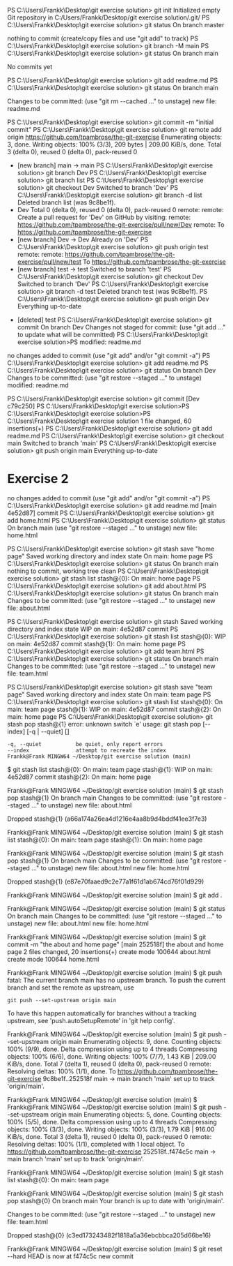 PS C:\Users\Frankk\Desktop\git exercise solution> git init
Initialized empty Git repository in C:/Users/Frankk/Desktop/git exercise solution/.git/
PS C:\Users\Frankk\Desktop\git exercise solution> git status
On branch master

nothing to commit (create/copy files and use "git add" to track)
PS C:\Users\Frankk\Desktop\git exercise solution> git branch -M main
PS C:\Users\Frankk\Desktop\git exercise solution> git status
On branch main

No commits yet

PS C:\Users\Frankk\Desktop\git exercise solution> git add readme.md
PS C:\Users\Frankk\Desktop\git exercise solution> git status
On branch main

Changes to be committed:
  (use "git rm --cached <file>..." to unstage)
        new file:   readme.md

PS C:\Users\Frankk\Desktop\git exercise solution> git commit -m "initial commit"
PS C:\Users\Frankk\Desktop\git exercise solution> git remote add origin https://github.com/tpambrose/the-git-exercise
Enumerating objects: 3, done.
Writing objects: 100% (3/3), 209 bytes | 209.00 KiB/s, done.
Total 3 (delta 0), reused 0 (delta 0), pack-reused 0
 * [new branch]      main -> main
PS C:\Users\Frankk\Desktop\git exercise solution> git branch Dev
PS C:\Users\Frankk\Desktop\git exercise solution> git branch list
PS C:\Users\Frankk\Desktop\git exercise solution> git checkout Dev
Switched to branch 'Dev'
PS C:\Users\Frankk\Desktop\git exercise solution> git branch -d list    
Deleted branch list (was 9c8be1f).
* Dev
Total 0 (delta 0), reused 0 (delta 0), pack-reused 0
remote:
remote: Create a pull request for 'Dev' on GitHub by visiting:
remote:      https://github.com/tpambrose/the-git-exercise/pull/new/Dev
remote:
To https://github.com/tpambrose/the-git-exercise
 * [new branch]      Dev -> Dev
Already on 'Dev'
PS C:\Users\Frankk\Desktop\git exercise solution> git push origin test
remote:
remote:      https://github.com/tpambrose/the-git-exercise/pull/new/test
To https://github.com/tpambrose/the-git-exercise
 * [new branch]      test -> test
Switched to branch 'test'
PS C:\Users\Frankk\Desktop\git exercise solution> git checkout Dev
Switched to branch 'Dev'
PS C:\Users\Frankk\Desktop\git exercise solution> git branch -d test
Deleted branch test (was 9c8be1f).
PS C:\Users\Frankk\Desktop\git exercise solution> git push origin Dev
Everything up-to-date
 - [deleted]         test
PS C:\Users\Frankk\Desktop\git exercise solution> git commit 
On branch Dev
Changes not staged for commit:
  (use "git add <file>..." to update what will be committed)
PS C:\Users\Frankk\Desktop\git exercise solution>PS
        modified:   readme.md

no changes added to commit (use "git add" and/or "git commit -a")
PS C:\Users\Frankk\Desktop\git exercise solution> git add readme.md
PS C:\Users\Frankk\Desktop\git exercise solution> git status
On branch Dev
Changes to be committed:
  (use "git restore --staged <file>..." to unstage)
        modified:   readme.md

PS C:\Users\Frankk\Desktop\git exercise solution> git commit
[Dev c79c250] PS C:\Users\Frankk\Desktop\git exercise solution>PS C:\Users\Frankk\Desktop\git exercise solution>PS C:\Users\Frankk\Desktop\git exercise solution
 1 file changed, 60 insertions(+)
PS C:\Users\Frankk\Desktop\git exercise solution> git add readme.md
PS C:\Users\Frankk\Desktop\git exercise solution> git checkout main
Switched to branch 'main'
PS C:\Users\Frankk\Desktop\git exercise solution> git push origin main
Everything up-to-date

# Exercise 2
no changes added to commit (use "git add" and/or "git commit -a")
PS C:\Users\Frankk\Desktop\git exercise solution> git add readme.md
[main 4e52d87] commit
PS C:\Users\Frankk\Desktop\git exercise solution> git add home.html
PS C:\Users\Frankk\Desktop\git exercise solution> git status
On branch main
  (use "git restore --staged <file>..." to unstage)
        new file:   home.html

PS C:\Users\Frankk\Desktop\git exercise solution> git stash save "home page"
Saved working directory and index state On main: home page
PS C:\Users\Frankk\Desktop\git exercise solution> git status
On branch main
nothing to commit, working tree clean
PS C:\Users\Frankk\Desktop\git exercise solution> git stash list
stash@{0}: On main: home page
PS C:\Users\Frankk\Desktop\git exercise solution> git add about.html
PS C:\Users\Frankk\Desktop\git exercise solution> git status
On branch main
Changes to be committed:
  (use "git restore --staged <file>..." to unstage)
        new file:   about.html

PS C:\Users\Frankk\Desktop\git exercise solution> git stash
Saved working directory and index state WIP on main: 4e52d87 commit
PS C:\Users\Frankk\Desktop\git exercise solution> git stash list
stash@{0}: WIP on main: 4e52d87 commit
stash@{1}: On main: home page
PS C:\Users\Frankk\Desktop\git exercise solution> git add team.html
PS C:\Users\Frankk\Desktop\git exercise solution> git status
On branch main
Changes to be committed:
  (use "git restore --staged <file>..." to unstage)
        new file:   team.html

PS C:\Users\Frankk\Desktop\git exercise solution> git stash save "team page"
Saved working directory and index state On main: team page
PS C:\Users\Frankk\Desktop\git exercise solution> git stash list
stash@{0}: On main: team page
stash@{1}: WIP on main: 4e52d87 commit
stash@{2}: On main: home page
PS C:\Users\Frankk\Desktop\git exercise solution> git stash pop stash@{1}
error: unknown switch `e'
usage: git stash pop [--index] [-q | --quiet] [<stash>]

    -q, --quiet           be quiet, only report errors
    --index               attempt to recreate the index
    Frankk@Frank MINGW64 ~/Desktop/git exercise solution (main)
$ git stash list
stash@{0}: On main: team page
stash@{1}: WIP on main: 4e52d87 commit
stash@{2}: On main: home page

Frankk@Frank MINGW64 ~/Desktop/git exercise solution (main)
$ git stash pop stash@{1}
On branch main
Changes to be committed:
  (use "git restore --staged <file>..." to unstage)
        new file:   about.html

Dropped stash@{1} (a66a174a26ea4d1216e4aa8b9d4bddf41ee3f7e3)

Frankk@Frank MINGW64 ~/Desktop/git exercise solution (main)
$ git stash list
stash@{0}: On main: team page
stash@{1}: On main: home page

Frankk@Frank MINGW64 ~/Desktop/git exercise solution (main)
$ git stash pop stash@{1}
On branch main
Changes to be committed:
  (use "git restore --staged <file>..." to unstage)
        new file:   about.html
        new file:   home.html 

Dropped stash@{1} (e87e70faaed9c2e77a1f61d1ab674cd76f01d929)

Frankk@Frank MINGW64 ~/Desktop/git exercise solution (main)
$ git add .

Frankk@Frank MINGW64 ~/Desktop/git exercise solution (main)
$ git status
On branch main
Changes to be committed:
  (use "git restore --staged <file>..." to unstage)
        new file:   about.html
        new file:   home.html


Frankk@Frank MINGW64 ~/Desktop/git exercise solution (main)
$ git commit -m "the about and home page"
[main 252518f] the about and home page
 2 files changed, 20 insertions(+)
 create mode 100644 about.html
 create mode 100644 home.html

Frankk@Frank MINGW64 ~/Desktop/git exercise solution (main)
$ git push
fatal: The current branch main has no upstream branch.
To push the current branch and set the remote as upstream, use

    git push --set-upstream origin main

To have this happen automatically for branches without a tracking
upstream, see 'push.autoSetupRemote' in 'git help config'.


Frankk@Frank MINGW64 ~/Desktop/git exercise solution (main)
$ git push --set-upstream origin main
Enumerating objects: 9, done.
Counting objects: 100% (9/9), done.
Delta compression using up to 4 threads
Compressing objects: 100% (6/6), done.
Writing objects: 100% (7/7), 1.43 KiB | 209.00 KiB/s, done.
Total 7 (delta 1), reused 0 (delta 0), pack-reused 0
remote: Resolving deltas: 100% (1/1), done.
To https://github.com/tpambrose/the-git-exercise
   9c8be1f..252518f  main -> main
branch 'main' set up to track 'origin/main'.

Frankk@Frank MINGW64 ~/Desktop/git exercise solution (main)
$
Frankk@Frank MINGW64 ~/Desktop/git exercise solution (main)
$  git push --set-upstream origin main
Enumerating objects: 5, done.
Counting objects: 100% (5/5), done.
Delta compression using up to 4 threads
Compressing objects: 100% (3/3), done.
Writing objects: 100% (3/3), 1.79 KiB | 916.00 KiB/s, done.
Total 3 (delta 1), reused 0 (delta 0), pack-reused 0
remote: Resolving deltas: 100% (1/1), completed with 1 local object.
To https://github.com/tpambrose/the-git-exercise
   252518f..f474c5c  main -> main
branch 'main' set up to track 'origin/main'.

Frankk@Frank MINGW64 ~/Desktop/git exercise solution (main)
$ git stash list
stash@{0}: On main: team page

Frankk@Frank MINGW64 ~/Desktop/git exercise solution (main)
$ git stash pop stash@{0}
On branch main
Your branch is up to date with 'origin/main'.

Changes to be committed:
  (use "git restore --staged <file>..." to unstage)
        new file:   team.html

Dropped stash@{0} (c3ed173243482f1818a5a36ebcbbca205d66be16)

Frankk@Frank MINGW64 ~/Desktop/git exercise solution (main)
$ git reset --hard
HEAD is now at f474c5c new commit